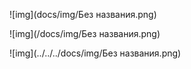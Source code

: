
![img](docs/img/Без названия.png)

![img](/docs/img/Без названия.png)

![img](../../../docs/img/Без названия.png)

